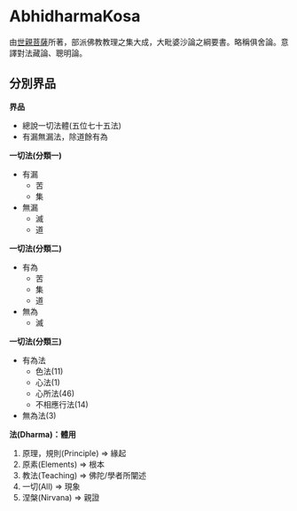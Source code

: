 # AbhidharmaKosa

由[世親菩薩](https://zh.wikipedia.org/wiki/%E4%B8%96%E4%BA%B2)所著，部派佛教教理之集大成，大毗婆沙論之綱要書。略稱俱舍論。意譯對法藏論、聰明論。

## 分別界品

**界品**

-   總說一切法體(五位七十五法)
-   有漏無漏法，除道餘有為

**一切法(分類一)**

-   有漏
	-   苦
	-   集
-   無漏
	-   滅
	-   道

**一切法(分類二)**

-   有為
	-   苦
	-   集
	-   道
-   無為
	-   滅

**一切法(分類三)**

-   有為法
	-   色法(11)
	-   心法(1)
	-   心所法(46)
	-   不相應行法(14)
-   無為法(3)

**法(Dharma)：體用**

1.  原理，規則(Principle) => 緣起
2.  原素(Elements) => 根本
3.  教法(Teaching) => 佛陀/學者所闡述
4.  一切(All) => 現象
5.  涅槃(Nirvana) => 親證


